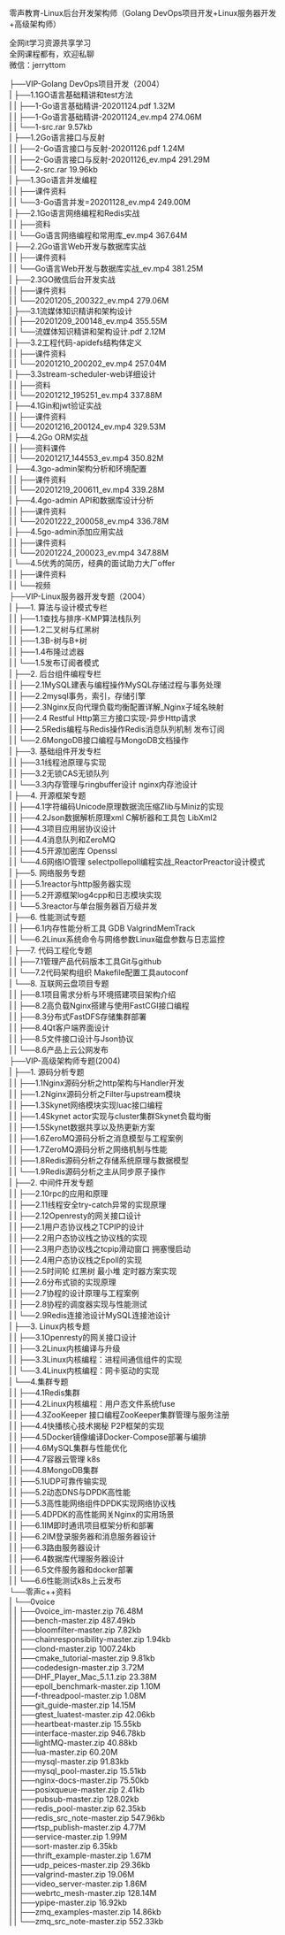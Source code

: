 零声教育-Linux后台开发架构师（Golang DevOps项目开发+Linux服务器开发+高级架构师）

全网it学习资源共享学习<br>全网课程都有，欢迎私聊<br>微信：jerryttom<br>

├──VIP-Golang DevOps项目开发（2004）<br> | ├──1.1GO语言基础精讲和test方法<br> | | ├──1-Go语言基础精讲-20201124.pdf 1.32M<br> | | ├──1-Go语言基础精讲-20201124_ev.mp4 274.06M<br> | | └──1-src.rar 9.57kb<br> | ├──1.2Go语言接口与反射<br> | | ├──2-Go语言接口与反射-20201126.pdf 1.24M<br> | | ├──2-Go语言接口与反射-20201126_ev.mp4 291.29M<br> | | └──2-src.rar 19.96kb<br> | ├──1.3Go语言并发编程<br> | | ├──课件资料<br> | | └──3-Go语言并发=20201128_ev.mp4 249.00M<br> | ├──2.1Go语言网络编程和Redis实战<br> | | ├──资料<br> | | └──Go语言网络编程和常用库_ev.mp4 367.64M<br> | ├──2.2Go语言Web开发与数据库实战<br> | | ├──课件资料<br> | | └──Go语言Web开发与数据库实战_ev.mp4 381.25M<br> | ├──2.3GO微信后台开发实战<br> | | ├──课件资料<br> | | └──20201205_200322_ev.mp4 279.06M<br> | ├──3.1流媒体知识精讲和架构设计<br> | | ├──20201209_200148_ev.mp4 355.55M<br> | | └──流媒体知识精讲和架构设计.pdf 2.12M<br> | ├──3.2工程代码-apidefs结构体定义<br> | | ├──课件资料<br> | | └──20201210_200202_ev.mp4 257.04M<br> | ├──3.3stream-scheduler-web详细设计<br> | | ├──资料<br> | | └──20201212_195251_ev.mp4 337.88M<br> | ├──4.1Gin和jwt验证实战<br> | | ├──课件资料<br> | | └──20201216_200124_ev.mp4 329.53M<br> | ├──4.2Go ORM实战<br> | | ├──资料课件<br> | | └──20201217_144553_ev.mp4 350.82M<br> | ├──4.3go-admin架构分析和环境配置<br> | | ├──课件资料<br> | | └──20201219_200611_ev.mp4 339.28M<br> | ├──4.4go-admin API和数据库设计分析<br> | | ├──课件资料<br> | | └──20201222_200058_ev.mp4 336.78M<br> | ├──4.5go-admin添加应用实战<br> | | ├──课件资料<br> | | └──20201224_200023_ev.mp4 347.88M<br> | └──4.5优秀的简历，经典的面试助力大厂offer<br> | | ├──课件资料<br> | | └──视频<br> ├──VIP-Linux服务器开发专题（2004）<br> | ├──1. 算法与设计模式专栏<br> | | ├──1.1查找与排序-KMP算法栈队列<br> | | ├──1.2二叉树与红黑树<br> | | ├──1.3B-树与B+树<br> | | ├──1.4布隆过滤器<br> | | └──1.5发布订阅者模式<br> | ├──2. 后台组件编程专栏<br> | | ├──2.1MySQL建表与编程操作MySQL存储过程与事务处理<br> | | ├──2.2mysql事务，索引，存储引擎<br> | | ├──2.3Nginx反向代理负载均衡配置详解_Nginx子域名映射<br> | | ├──2.4 Restful Http第三方接口实现-异步Http请求<br> | | ├──2.5Redis编程与Redis操作Redis消息队列机制 发布订阅<br> | | └──2.6MongoDB接口编程与MongoDB文档操作<br> | ├──3. 基础组件开发专栏<br> | | ├──3.1线程池原理与实现<br> | | ├──3.2无锁CAS无锁队列<br> | | └──3.3内存管理与ringbuffer设计 nginx内存池设计<br> | ├──4. 开源框架专题<br> | | ├──4.1字符编码Unicode原理数据流压缩Zlib与Miniz的实现<br> | | ├──4.2Json数据解析原理xml C解析器和工具包 LibXml2<br> | | ├──4.3项目应用层协议设计<br> | | ├──4.4消息队列和ZeroMQ<br> | | ├──4.5开源加密库 Openssl<br> | | └──4.6网络IO管理 selectpollepoll编程实战_ReactorPreactor设计模式<br> | ├──5. 网络服务专题<br> | | ├──5.1reactor与http服务器实现<br> | | ├──5.2开源框架log4cpp和日志模块实现<br> | | └──5.3reactor与单台服务器百万级并发<br> | ├──6. 性能测试专题<br> | | ├──6.1内存性能分析工具 GDB ValgrindMemTrack<br> | | └──6.2Linux系统命令与网络参数Linux磁盘参数与日志监控<br> | ├──7. 代码工程化专题<br> | | ├──7.1管理产品代码版本工具Git与github<br> | | └──7.2代码架构组织 Makefile配置工具autoconf<br> | └──8. 互联网云盘项目专题<br> | | ├──8.1项目需求分析与环境搭建项目架构介绍<br> | | ├──8.2高负载Nginx搭建与使用FastCGI接口编程<br> | | ├──8.3分布式FastDFS存储集群部署<br> | | ├──8.4Qt客户端界面设计<br> | | ├──8.5文件接口设计与Json协议<br> | | └──8.6产品上云公网发布<br> ├──VIP-高级架构师专题(2004)<br> | ├──1. 源码分析专题<br> | | ├──1.1Nginx源码分析之http架构与Handler开发<br> | | ├──1.2Nginx源码分析之Filter与upstream模块<br> | | ├──1.3Skynet网络模块实现luac接口编程<br> | | ├──1.4Skynet actor实现与cluster集群Skynet负载均衡<br> | | ├──1.5Skynet数据共享以及热更新方案<br> | | ├──1.6ZeroMQ源码分析之消息模型与工程案例<br> | | ├──1.7ZeroMQ源码分析之网络机制与性能<br> | | ├──1.8Redis源码分析之存储系统原理与数据模型<br> | | └──1.9Redis源码分析之主从同步原子操作<br> | ├──2. 中间件开发专题<br> | | ├──2.10rpc的应用和原理<br> | | ├──2.11线程安全try-catch异常的实现原理<br> | | ├──2.12Openresty的网关接口设计<br> | | ├──2.1用户态协议栈之TCPIP的设计<br> | | ├──2.2用户态协议栈之协议栈的实现<br> | | ├──2.3用户态协议栈之tcpip滑动窗口 拥塞慢启动<br> | | ├──2.4用户态协议栈之Epoll的实现<br> | | ├──2.5时间轮 红黑树 最小堆 定时器方案实现<br> | | ├──2.6分布式锁的实现原理<br> | | ├──2.7协程的设计原理与工程案例<br> | | ├──2.8协程的调度器实现与性能测试<br> | | └──2.9Redis连接池设计MySQL连接池设计<br> | ├──3. Linux内核专题<br> | | ├──3.1Openresty的网关接口设计<br> | | ├──3.2Linux内核编译与升级<br> | | ├──3.3Linux内核编程：进程间通信组件的实现<br> | | └──3.4Linux内核编程：网卡驱动的实现<br> | └──4.集群专题<br> | | ├──4.1Redis集群<br> | | ├──4.2Linux内核编程：用户态文件系统fuse<br> | | ├──4.3ZooKeeper 接口编程ZooKeeper集群管理与服务注册<br> | | ├──4.4快播核心技术揭秘 P2P框架的实现<br> | | ├──4.5Docker镜像编译Docker-Compose部署与编排<br> | | ├──4.6MySQL集群与性能优化<br> | | ├──4.7容器云管理 k8s<br> | | ├──4.8MongoDB集群<br> | | ├──5.1UDP可靠传输实现<br> | | ├──5.2动态DNS与DPDK高性能<br> | | ├──5.3高性能网络组件DPDK实现网络协议栈<br> | | ├──5.4DPDK的高性能网关Nginx的实用场景<br> | | ├──6.1IM即时通讯项目框架分析和部署<br> | | ├──6.2IM登录服务器和消息服务器设计<br> | | ├──6.3路由服务器设计<br> | | ├──6.4数据库代理服务器设计<br> | | ├──6.5文件服务器和docker部署<br> | | └──6.6性能测试k8s上云发布<br> └──零声c++资料<br> | └──0voice<br> | | ├──0voice_im-master.zip 76.48M<br> | | ├──bench-master.zip 487.49kb<br> | | ├──bloomfilter-master.zip 7.82kb<br> | | ├──chainresponsibility-master.zip 1.94kb<br> | | ├──clond-master.zip 1007.24kb<br> | | ├──cmake_tutorial-master.zip 9.81kb<br> | | ├──codedesign-master.zip 3.72M<br> | | ├──DHF_Player_Mac_5.1.1.zip 23.38M<br> | | ├──epoll_benchmark-master.zip 1.10M<br> | | ├──f-threadpool-master.zip 1.08M<br> | | ├──git_guide-master.zip 14.15M<br> | | ├──gtest_luatest-master.zip 42.06kb<br> | | ├──heartbeat-master.zip 15.55kb<br> | | ├──interface-master.zip 946.78kb<br> | | ├──lightMQ-master.zip 40.88kb<br> | | ├──lua-master.zip 60.20M<br> | | ├──mysql-master.zip 91.83kb<br> | | ├──mysql_pool-master.zip 15.51kb<br> | | ├──nginx-docs-master.zip 75.50kb<br> | | ├──posixqueue-master.zip 2.41kb<br> | | ├──pubsub-master.zip 128.02kb<br> | | ├──redis_pool-master.zip 62.35kb<br> | | ├──redis_src_note-master.zip 547.96kb<br> | | ├──rtsp_publish-master.zip 4.77M<br> | | ├──service-master.zip 1.99M<br> | | ├──sort-master.zip 6.35kb<br> | | ├──thrift_example-master.zip 1.67M<br> | | ├──udp_peices-master.zip 29.36kb<br> | | ├──valgrind-master.zip 19.06M<br> | | ├──video_server-master.zip 1.86M<br> | | ├──webrtc_mesh-master.zip 128.14M<br> | | ├──ypipe-master.zip 16.92kb<br> | | ├──zmq_examples-master.zip 14.86kb<br> | | └──zmq_src_note-master.zip 552.33kb